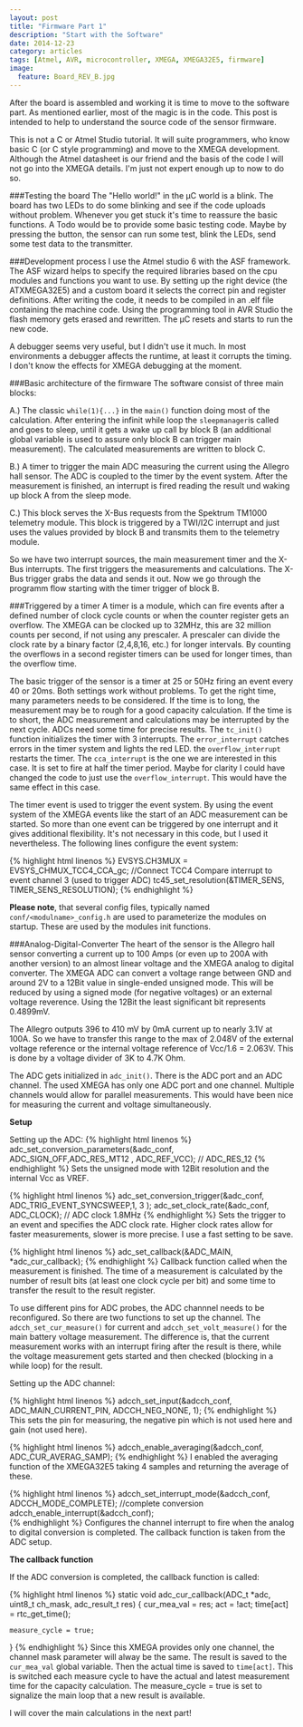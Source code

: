 ```yaml
---
layout: post
title: "Firmware Part 1"
description: "Start with the Software"
date: 2014-12-23
category: articles
tags: [Atmel, AVR, microcontroller, XMEGA, XMEGA32E5, firmware]
image:
  feature: Board_REV_B.jpg
---
```

After the board is assembled and working it is time to move to the software part. As
mentioned earlier, most of the magic is in the code. This post is intended to help to
understand the source code of the sensor firmware.

This is not a C or Atmel Studio tutorial. It will suite programmers, who know basic C (or
C style programming) and move to the XMEGA development. Although the Atmel datasheet is our
friend and the basis of the code I will not go into the XMEGA details.
I'm just not expert enough up to now to do so.

###Testing the board
The "Hello world!" in the µC world is a blink. The board has two LEDs to do some blinking
and see if the code uploads without problem. Whenever you get stuck it's time to reassure
the basic functions. A Todo would be to provide some basic testing code. Maybe by pressing
the button, the sensor can run some test, blink the LEDs, send some test data to the transmitter.

###Development process
I use the Atmel studio 6 with the ASF framework. The ASF wizard helps to specify the
required libraries based on the cpu modules and functions you want to use. By setting up 
the right device (the ATXMEGA32E5) and a custom board it selects the correct pin and register
definitions.
After writing the code, it needs to be compiled in an .elf file containing the machine code.
Using the programming tool in AVR Studio the flash memory gets erased and rewritten. The
µC resets and starts to run the new code.

A debugger seems very useful, but I didn't use it much. In most environments a debugger
affects the runtime, at least it corrupts the timing. I don't know the effects for
XMEGA debugging at the moment.

###Basic architecture of the firmware
The software consist of three main blocks:

A.) The classic `while(1){...}` in the `main()` function doing most of the calculation. After
entering the infinit while loop the `sleepmanager`is called and goes to sleep, until it
gets a wake up call by block B (an additional global variable is used to assure only block B
can trigger main measurement). The calculated measurements are written to block C.

B.) A timer to trigger the main ADC measuring the current using the Allegro hall sensor.
The ADC is coupled to the timer by the event system. After the measurement is finished, an
interrupt is fired reading the result und waking up block A from the sleep mode.

C.) This block serves the X-Bus requests from the Spektrum TM1000 telemetry module. This
block is triggered by a TWI/I2C interrupt and just uses the values provided by block B 
and transmits them to the telemetry module.

So we have two interrupt sources, the main measurement timer and the X-Bus interrupts. The
first triggers the measurements and calculations. The X-Bus trigger grabs the data and
sends it out. Now we go through the programm flow starting with the timer trigger of block
B. 

###Triggered by a timer
A timer is a module, which can fire events after a defined number of clock cycle counts 
or when the counter register gets an overflow. The XMEGA can be clocked up to 32MHz, this
are 32 million counts per second, if not using any prescaler. A prescaler can divide the
clock rate by a binary factor (2,4,8,16, etc.) for longer intervals. By counting the 
overflows in a second register timers can be used for longer times, than the overflow time.

The basic trigger of the sensor is a timer at 25 or 50Hz firing an event every 40 or 20ms.
Both settings work without problems. To get the right time, many parameters needs to be
considered. If the time is to long, the measurement may be to rough for a good capacity
calculation. If the time is to short, the ADC measurement and calculations may be interrupted
by the next cycle. ADCs need some time for precise results. The `tc_init()` function
initializes the timer with 3 interrupts. The `error_interrupt` catches errors in the timer
system and lights the red LED. the `overflow_interrupt` restarts the timer. The `cca_interrupt`
is the one we are interested in this case. It is set to fire at half the timer period. Maybe
for clarity I could have changed the code to just use the `overflow_interrupt`. This would
have the same effect in this case. 

The timer event is used to trigger the event system. By using the event system of the XMEGA
events like the start of an ADC measurement can be started. So more than one event can be
triggered by one interrupt and it gives additional flexibility. It's not necessary in this
code, but I used it nevertheless. The following lines configure the event system:

{% highlight html linenos %}
EVSYS.CH3MUX = EVSYS_CHMUX_TCC4_CCA_gc;  //Connect TCC4 Compare interrupt to event channel 3 (used to trigger ADC)
tc45_set_resolution(&TIMER_SENS, TIMER_SENS_RESOLUTION);
{% endhighlight %}

**Please note**, that several config files, typically named `conf/<modulname>_config.h` are used
to parameterize the modules on startup. These are used by the modules init functions.

###Analog-Digital-Converter
The heart of the sensor is the Allegro hall sensor converting a current up to 100 Amps (or
even up to 200A with another version) to an almost linear voltage and the XMEGA analog to
digital converter. The XMEGA ADC can convert a voltage range between GND and around 2V to
a 12Bit value in single-ended unsigned mode. This will be reduced by using a signed mode
(for negative voltages) or an external voltage reverence. Using the 12Bit the least 
significant bit represents 0.4899mV.

The Allegro outputs 396 to 410 mV by 0mA current up to nearly 3.1V at 100A. So we have 
to transfer this range to the max of 2.048V of the external voltage reference or the internal
voltage reference of Vcc/1.6 = 2.063V. This is done by a voltage divider of 3K to 4.7K Ohm.

The ADC gets initialized in `adc_init()`. There is the ADC port and an ADC channel. The used
XMEGA has only one ADC port and one channel. Multiple channels would allow for parallel
measurements. This would have been nice for measuring the current and voltage simultaneously.

**Setup**

Setting up the ADC:
{% highlight html linenos %}
adc_set_conversion_parameters(&adc_conf, ADC_SIGN_OFF,ADC_RES_MT12 , ADC_REF_VCC);  // ADC_RES_12
{% endhighlight %}
Sets the unsigned mode with 12Bit resolution and the internal Vcc as VREF.

{% highlight html linenos %}
adc_set_conversion_trigger(&adc_conf, ADC_TRIG_EVENT_SYNCSWEEP,1, 3 );
adc_set_clock_rate(&adc_conf, ADC_CLOCK); // ADC clock 1.8MHz
{% endhighlight %}
Sets the trigger to an event and specifies the ADC clock rate. Higher clock rates allow for
faster measurements, slower is more precise. I use a fast setting to be save.

{% highlight html linenos %}
adc_set_callback(&ADC_MAIN, *adc_cur_callback);
{% endhighlight %}
Callback function called when the measurement is finished. The time of a measurement is 
calculated by the number of result bits (at least one clock cycle per bit) and some time 
to transfer the result to the result register.  

To use different pins for ADC probes, the ADC channnel needs to be reconfigured. So there
are two functions to set up the channel. The `adcch_set_cur_measure()` for current and
`adcch_set_volt_measure()` for the main battery voltage measurement. The difference is, that
the current measurement works with an interrupt firing after the result is there, while
the voltage measurement gets started and then checked (blocking in a while loop) for the
result.

Setting up the ADC channel:

{% highlight html linenos %}
adcch_set_input(&adcch_conf, ADC_MAIN_CURRENT_PIN, ADCCH_NEG_NONE, 1);
{% endhighlight %}
This sets the pin for measuring, the negative pin which is not used here and gain (not used here).

{% highlight html linenos %}
adcch_enable_averaging(&adcch_conf, ADC_CUR_AVERAG_SAMP);
{% endhighlight %}
I enabled the averaging function of the XMEGA32E5 taking 4 samples and returning the average
of these.

{% highlight html linenos %}
adcch_set_interrupt_mode(&adcch_conf, ADCCH_MODE_COMPLETE); //complete conversion
adcch_enable_interrupt(&adcch_conf);    
{% endhighlight %}
Configures the channel interrupt to fire when the analog to digital conversion is completed.
The callback function is taken from the ADC setup.

**The callback function**

If the ADC conversion is completed, the callback function is called:

{% highlight html linenos %}
static void adc_cur_callback(ADC_t *adc, uint8_t ch_mask, adc_result_t res) {
	cur_mea_val = res;
	act = !act;
	time[act] = rtc_get_time();
	
	measure_cycle = true;	
}
{% endhighlight %}
Since this XMEGA provides only one channel, the channel mask parameter will alway be the same.
The result is saved to the `cur_mea_val` global variable. Then the actual time is saved
to `time[act]`. This is switched each measure cycle to have the actual and latest measurement
time for the capacity calculation. The measure_cycle = true is set to signalize the main
loop that a new result is available.

I will cover the main calculations in the next part!